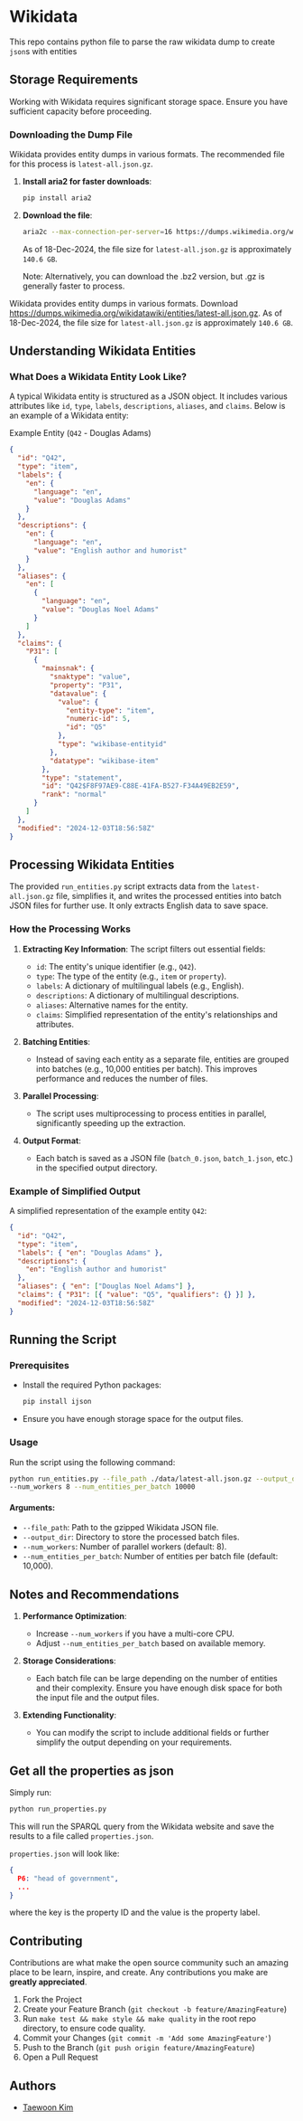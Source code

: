 # Wikidata

This repo contains python file to parse the raw wikidata dump to create `json`s with
entities

## Storage Requirements

Working with Wikidata requires significant storage space. Ensure you have sufficient
capacity before proceeding.

### Downloading the Dump File

Wikidata provides entity dumps in various formats. The recommended file for this process
is `latest-all.json.gz`.

1. **Install aria2 for faster downloads**:

   ```sh
   pip install aria2
   ```

2. **Download the file**:

   ```sh
   aria2c --max-connection-per-server=16 https://dumps.wikimedia.org/wikidatawiki/entities/latest-all.json.gz
   ```

   As of 18-Dec-2024, the file size for `latest-all.json.gz` is approximately `140.6
GB`.

   Note: Alternatively, you can download the .bz2 version, but .gz is generally faster
   to process.

Wikidata provides entity dumps in various formats. Download
https://dumps.wikimedia.org/wikidatawiki/entities/latest-all.json.gz. As of 18-Dec-2024,
the file size for `latest-all.json.gz` is approximately `140.6 GB`.

## Understanding Wikidata Entities

### What Does a Wikidata Entity Look Like?

A typical Wikidata entity is structured as a JSON object. It includes various attributes
like `id`, `type`, `labels`, `descriptions`, `aliases`, and `claims`. Below is an
example of a Wikidata entity:

Example Entity (`Q42` - Douglas Adams)

```json
{
  "id": "Q42",
  "type": "item",
  "labels": {
    "en": {
      "language": "en",
      "value": "Douglas Adams"
    }
  },
  "descriptions": {
    "en": {
      "language": "en",
      "value": "English author and humorist"
    }
  },
  "aliases": {
    "en": [
      {
        "language": "en",
        "value": "Douglas Noel Adams"
      }
    ]
  },
  "claims": {
    "P31": [
      {
        "mainsnak": {
          "snaktype": "value",
          "property": "P31",
          "datavalue": {
            "value": {
              "entity-type": "item",
              "numeric-id": 5,
              "id": "Q5"
            },
            "type": "wikibase-entityid"
          },
          "datatype": "wikibase-item"
        },
        "type": "statement",
        "id": "Q42$F8F97AE9-C88E-41FA-B527-F34A49EB2E59",
        "rank": "normal"
      }
    ]
  },
  "modified": "2024-12-03T18:56:58Z"
}
```

## Processing Wikidata Entities

The provided `run_entities.py` script extracts data from the `latest-all.json.gz` file,
simplifies it, and writes the processed entities into batch JSON files for further use.
It only extracts English data to save space.

### How the Processing Works

1. **Extracting Key Information**: The script filters out essential fields:

   - `id`: The entity's unique identifier (e.g., `Q42`).
   - `type`: The type of the entity (e.g., `item` or `property`).
   - `labels`: A dictionary of multilingual labels (e.g., English).
   - `descriptions`: A dictionary of multilingual descriptions.
   - `aliases`: Alternative names for the entity.
   - `claims`: Simplified representation of the entity's relationships and attributes.

2. **Batching Entities**:

   - Instead of saving each entity as a separate file, entities are grouped into batches
     (e.g., 10,000 entities per batch). This improves performance and reduces the number
     of files.

3. **Parallel Processing**:

   - The script uses multiprocessing to process entities in parallel, significantly
     speeding up the extraction.

4. **Output Format**:
   - Each batch is saved as a JSON file (`batch_0.json`, `batch_1.json`, etc.) in the
     specified output directory.

### Example of Simplified Output

A simplified representation of the example entity `Q42`:

```json
{
  "id": "Q42",
  "type": "item",
  "labels": { "en": "Douglas Adams" },
  "descriptions": {
    "en": "English author and humorist"
  },
  "aliases": { "en": ["Douglas Noel Adams"] },
  "claims": { "P31": [{ "value": "Q5", "qualifiers": {} }] },
  "modified": "2024-12-03T18:56:58Z"
}
```

## Running the Script

### Prerequisites

- Install the required Python packages:
  ```sh
  pip install ijson
  ```
- Ensure you have enough storage space for the output files.

### Usage

Run the script using the following command:

```sh
python run_entities.py --file_path ./data/latest-all.json.gz --output_dir ./data/entities
--num_workers 8 --num_entities_per_batch 10000
```

#### Arguments:

- `--file_path`: Path to the gzipped Wikidata JSON file.
- `--output_dir`: Directory to store the processed batch files.
- `--num_workers`: Number of parallel workers (default: 8).
- `--num_entities_per_batch`: Number of entities per batch file (default: 10,000).

## Notes and Recommendations

1. **Performance Optimization**:

   - Increase `--num_workers` if you have a multi-core CPU.
   - Adjust `--num_entities_per_batch` based on available memory.

2. **Storage Considerations**:

   - Each batch file can be large depending on the number of entities and their
     complexity. Ensure you have enough disk space for both the input file and the
     output files.

3. **Extending Functionality**:
   - You can modify the script to include additional fields or further simplify the
     output depending on your requirements.

## Get all the properties as json

Simply run:

```bash
python run_properties.py
```

This will run the SPARQL query from the Wikidata website and save the results to a file called `properties.json`.

`properties.json` will look like:

```json
{
  P6: "head of government",
  ...
}
```

where the key is the property ID and the value is the property label.

## Contributing

Contributions are what make the open source community such an amazing place to be learn,
inspire, and create. Any contributions you make are **greatly appreciated**.

1. Fork the Project
1. Create your Feature Branch (`git checkout -b feature/AmazingFeature`)
1. Run `make test && make style && make quality` in the root repo directory, to ensure
   code quality.
1. Commit your Changes (`git commit -m 'Add some AmazingFeature'`)
1. Push to the Branch (`git push origin feature/AmazingFeature`)
1. Open a Pull Request

## Authors

- [Taewoon Kim](https://taewoon.kim/)
